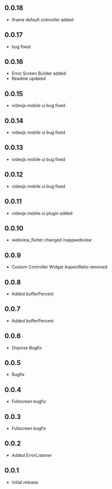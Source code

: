 ## 0.0.18

- iframe default cotnroller added

## 0.0.17

- bug fixed

## 0.0.16

- Error Screen Builder added
- Readme updated

## 0.0.15

- videojs mobile ui bug fixed

## 0.0.14

- videojs mobile ui bug fixed

## 0.0.13

- videojs mobile ui bug fixed

## 0.0.12

- videojs mobile ui bug fixed

## 0.0.11

- videojs mobile ui plugin added 

## 0.0.10

- webview_flutter changed inappwebview 

## 0.0.9

- Custom Controller Widget AspectRatio removed

## 0.0.8

- Added bufferPercent

## 0.0.7

- Added bufferPercent

## 0.0.6

- Dispose Bugfix

## 0.0.5

- Bugfix

## 0.0.4

- Fullscreen bugfix

## 0.0.3

- Fullscreen bugfix

## 0.0.2

- Added ErrorListener

## 0.0.1

- initial release.
